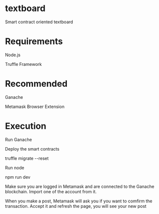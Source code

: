 # textboard
Smart contract oriented textboard

# Requirements

Node.js

Truffle Framework

# Recommended

Ganache

Metamask Browser Extension

# Execution

Run Ganache

Deploy the smart contracts 

truffle migrate --reset

Run node

npm run dev

Make sure you are logged in Metamask and are connected to the Ganache blockchain. Import one of the account from it.

When you make a post, Metamask will ask you if you want to comfirm the transaction. Accept it and refresh the page, you will see your new post
